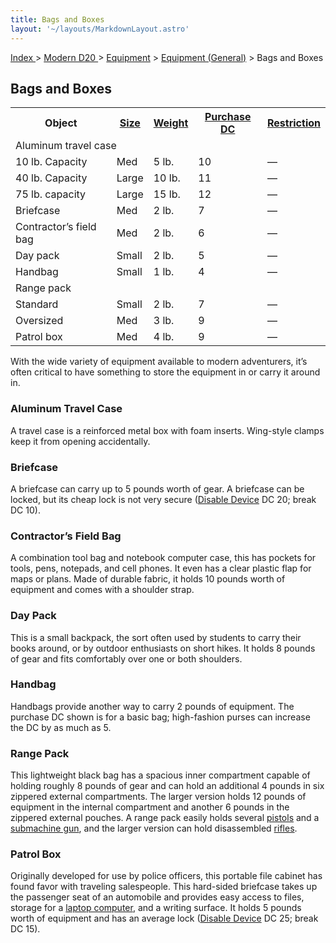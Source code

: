 ```yaml
---
title: Bags and Boxes
layout: '~/layouts/MarkdownLayout.astro'
---
```


[ Index ](/) > [ Modern D20 ](/modern.d20.srd) > [Equipment](/modern.d20.srd/equipment) > [Equipment (General)](/modern.d20.srd/equipment/equipment.general) > Bags and Boxes

## Bags and Boxes


<table> <tr> <th>Object</th> <th><a href="/modern.d20.srd/equipment/equipment.general">Size</a></th> <th><a href="/modern.d20.srd/equipment/equipment.general">Weight</a></th> <th><a href="/modern.d20.srd/equipment/equipment.general">Purchase DC</a></th> <th><a href="/modern.d20.srd/equipment/equipment.general">Restriction</a></th> </tr> <tr class="shaded"><td colspan="5"> Aluminum travel case </td></tr> <tr class="shaded2"><td> 10 lb. Capacity</td><td> Med</td><td> 5 lb.</td><td> 10</td><td> — </td></tr> <tr class="shaded2"><td> 40 lb. Capacity</td><td> Large</td><td> 10 lb.</td><td> 11</td><td> — </td></tr> <tr class="shaded2"><td>75 lb. capacity</td><td> Large</td><td> 15 lb.</td><td> 12</td><td> — </td></tr> <tr><td>Briefcase</td><td> Med</td><td> 2 lb.</td><td> 7</td><td> — </td></tr> <tr><td>Contractor’s field bag</td><td> Med</td><td> 2 lb.</td><td> 6</td><td> — </td></tr> <tr><td>Day pack</td><td> Small</td><td> 2 lb.</td><td> 5</td><td> — </td></tr> <tr><td>Handbag</td><td> Small</td><td> 1 lb.</td><td> 4</td><td> — </td></tr> <tr class="shaded"><td colspan="5">Range pack </td></tr> <tr class="shaded2"><td> Standard</td><td> Small</td><td> 2 lb.</td><td> 7</td><td> — </td></tr> <tr class="shaded2"><td>Oversized</td><td> Med</td><td> 3 lb.</td><td> 9</td><td> — </td></tr> <tr><td>Patrol box</td><td> Med</td><td> 4 lb.</td><td> 9</td><td> — </td></tr> </table>


With the wide variety of equipment available to modern adventurers, it’s often
critical to have something to store the equipment in or carry it around in.

### Aluminum Travel Case

A travel case is a reinforced metal box with foam inserts. Wing-style clamps
keep it from opening accidentally.

### Briefcase

A briefcase can carry up to 5 pounds worth of gear. A briefcase can be locked,
but its cheap lock is not very secure ([Disable Device](/modern.d20.srd/skills/disable.device) DC 20; break DC 10).

### Contractor’s Field Bag

A combination tool bag and notebook computer case, this has pockets for tools,
pens, notepads, and cell phones. It even has a clear plastic flap for maps or
plans. Made of durable fabric, it holds 10 pounds worth of equipment and comes
with a shoulder strap.

### Day Pack

This is a small backpack, the sort often used by students to carry their books
around, or by outdoor enthusiasts on short hikes. It holds 8 pounds of gear
and fits comfortably over one or both shoulders.

### Handbag

Handbags provide another way to carry 2 pounds of equipment. The purchase DC
shown is for a basic bag; high-fashion purses can increase the DC by as much
as 5.

### Range Pack

This lightweight black bag has a spacious inner compartment capable of holding
roughly 8 pounds of gear and can hold an additional 4 pounds in six zippered
external compartments. The larger version holds 12 pounds of equipment in the
internal compartment and another 6 pounds in the zippered external pouches. A
range pack easily holds several
[pistols](/modern.d20.srd/equipment/weapons.handguns) and a [submachine gun](/modern.d20.srd/equipment/weapons.longarms), and the larger version can
hold disassembled [rifles](/modern.d20.srd/equipment/weapons.longarms).

### Patrol Box

Originally developed for use by police officers, this portable file cabinet
has found favor with traveling salespeople. This hard-sided briefcase takes up
the passenger seat of an automobile and provides easy access to files, storage
for a [laptop computer](/modern.d20.srd/equipment/computers.consumer.electronics), and a
writing surface. It holds 5 pounds worth of equipment and has an average lock
([Disable Device](/modern.d20.srd/skills/disable.device) DC 25; break DC 15).

